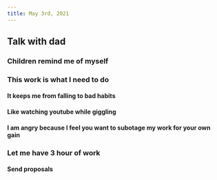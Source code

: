 ```yaml
---
title: May 3rd, 2021
---
```


## Talk with dad
### Children remind me of myself
### This work is what I need to do
#### It keeps me from falling to bad habits
#### Like watching youtube while giggling
#### I am angry because I feel you want to subotage my work for your own gain
### Let me have 3 hour of work
#### Send proposals
####
##
